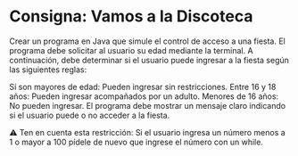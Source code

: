 
# Consigna: Vamos a la Discoteca
Crear un programa en Java que simule el control de acceso a una fiesta. 
El programa debe solicitar al usuario su edad mediante la terminal. A continuación, debe determinar si el usuario 
puede ingresar a la fiesta según las siguientes reglas:

Sí son mayores de edad: Pueden ingresar sin restricciones.
Entre 16 y 18 años: Pueden ingresar acompañados por un adulto.
Menores de 16 años: No pueden ingresar.
El programa debe mostrar un mensaje claro indicando si el usuario puede o no acceder a la fiesta.

⚠️ Ten en cuenta esta restricción: Si el usuario ingresa un número menos a 1 o mayor a 100 pídele de nuevo que ingrese el número con un while.